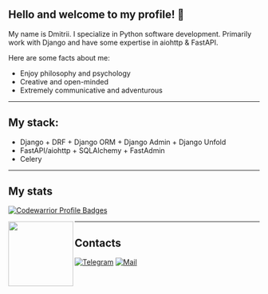 ## Hello and welcome to my profile! 👋

My name is Dmitrii. I specialize in Python software development. Primarily work with Django and have some expertise in aiohttp & FastAPI. 

Here are some facts about me:

- Enjoy philosophy and psychology
- Creative and open-minded
- Extremely communicative and adventurous

---

## My stack:

- Django + DRF + Django ORM + Django Admin + Django Unfold
- FastAPI/aiohttp + SQLAlchemy + FastAdmin
- Celery

---

## My stats
[![Codewarrior Profile Badges](https://www.codewars.com/users/makeyouswag/badges/large)](https://www.codewars.com/users/makeyouswag)

<a href="https://github-readme-stats.vercel.app/api/top-langs/?username=makeyouswag&layout=compact">
  <img align="left" height="130" src="https://github-readme-stats.vercel.app/api/top-langs/?username=makeyouswag&layout=compact" />
</a>

---

## Contacts

[![Telegram](https://img.shields.io/badge/Telegram-blue?logo=telegram&logoColor=white)](https://t.me/cucumber_coo1) [![Mail](https://img.shields.io/badge/Email-red?logo=gmail&logoColor=white)](mailto:zavorotnii.dr@gmail.com)
